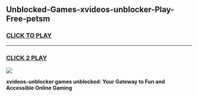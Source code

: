 
## Unblocked-Games-xvideos-unblocker-Play-Free-petsm
<h3>
<a href="https://premium76.site?title=xvideos-unblocker&ref=18A1">CLICK TO PLAY</a></h3>
<hr>

<h3>
<a href="https://premium76.site?title=xvideos-unblocker&ref=18A1">CLICK 2 PLAY</a>
  
</h3>

<a href="https://premium76.site?title=xvideos-unblocker&ref=18A1"><img src="https://clearcache.store/games.png"></a>


**xvideos-unblocker games unblocked: Your Gateway to Fun and Accessible Online Gaming**
